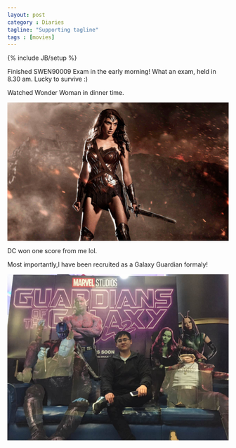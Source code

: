 ```yaml
---
layout: post
category : Diaries
tagline: "Supporting tagline"
tags : [movies]
---
```

{% include JB/setup %}

Finished SWEN90009 Exam in the early morning! What an exam, held in 8.30 am. Lucky to survive :)

Watched Wonder Woman in dinner time.

<img src="/assets/photos/wonder-woman.jpg" alt="wonder-woman" style="width: 630px; margin: 0 auto; display:block;"/>

DC won one score from me lol. 

Most importantly,I have been recruited as a Galaxy Guardian formaly!

<img src="/assets/photos/cxx-guardians.jpeg" alt="cxx-guardian" style="width: 630px; margin: 0 auto; display:block;"/>